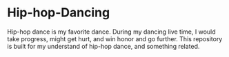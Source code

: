 # Hip-hop-Dancing
Hip-hop dance is my favorite dance. During my dancing live time, I would take progress, might get hurt, and win honor and go further. This repository is built for my understand of hip-hop dance, and something related.
